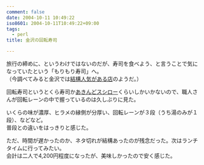 ```yaml
---
comment: false
date: 2004-10-11 10:49:22
iso8601: 2004-10-11T10:49:22+09:00
tags:
  - perl
title: 金沢の回転寿司

---
```


<div class="entry-body">
                                 <p>旅行の締めに、というわけではないのだが、寿司を食べよう、と言うことで気になっていたという「もりもり寿司」へ。<br />
（今調べてみると金沢では<a href="http://kimassi.net/cgi/votecom/votec.cgi?no=10">結構人気がある店</a>のようだ。）</p>

<p>回転寿司というとくら寿司か<a href="http://www.akindo-sushiro.co.jp/">あきんどスシロー</a>くらいしかいかないので、職人さんが回転レーンの中で握っているのは久しぶりに見た。</p>

<p>いくらの味が濃厚、ヒラメの縁側が分厚い、回転レーンが３段（うち湯のみが１段）、などなど。<br />
普段との違いをはっきりと感じた。</p>

<p>ただ、時間が遅かったのか、ネタ切れが結構あったのが残念だった。次はランチタイムに行ってみたい。<br />
会計は二人で4,200円程度になったが、美味しかったので安く感じた。</p>
                              </div>
    	